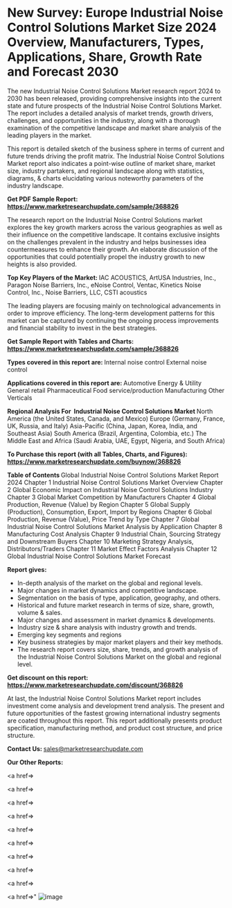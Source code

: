 # New Survey: Europe Industrial Noise Control Solutions Market Size 2024 Overview, Manufacturers, Types, Applications, Share, Growth Rate and Forecast 2030

The new Industrial Noise Control Solutions Market research report 2024 to 2030 has been released, providing comprehensive insights into the current state and future prospects of the Industrial Noise Control Solutions Market. The report includes a detailed analysis of market trends, growth drivers, challenges, and opportunities in the industry, along with a thorough examination of the competitive landscape and market share analysis of the leading players in the market.

This report is detailed sketch of the business sphere in terms of current and future trends driving the profit matrix. The Industrial Noise Control Solutions Market report also indicates a point-wise outline of market share, market size, industry partakers, and regional landscape along with statistics, diagrams, &amp; charts elucidating various noteworthy parameters of the industry landscape.

<strong><b>Get PDF Sample Report: <a href=https://www.marketresearchupdate.com/sample/368826>https://www.marketresearchupdate.com/sample/368826</a></b></strong>

The research report on the Industrial Noise Control Solutions market explores the key growth markers across the various geographies as well as their influence on the competitive landscape. It contains exclusive insights on the challenges prevalent in the industry and helps businesses idea countermeasures to enhance their growth. An elaborate discussion of the opportunities that could potentially propel the industry growth to new heights is also provided.

<strong><b>Top Key Players of the Market:
</b></strong>IAC ACOUSTICS, ArtUSA Industries, Inc., Paragon Noise Barriers, Inc., eNoise Control, Ventac, Kinetics Noise Control, Inc., Noise Barriers, LLC, CSTI acoustics<strong><b>
</b></strong>

The leading players are focusing mainly on technological advancements in order to improve efficiency. The long-term development patterns for this market can be captured by continuing the ongoing process improvements and financial stability to invest in the best strategies.

<strong><b>Get Sample Report with Tables and Charts: <a href=https://www.marketresearchupdate.com/sample/368826>https://www.marketresearchupdate.com/sample/368826</a></b></strong>

<strong><b>Types covered in this report are:
</b></strong>Internal noise control
External noise control<strong><b>
</b></strong>

<strong><b>Applications covered in this report are:
</b></strong>Automotive
Energy & Utility
General retail
Pharmaceutical
Food service/production
Manufacturing
Other Verticals<strong><b>
</b></strong>

<strong><b>Regional Analysis For  Industrial Noise Control Solutions Market</b></strong><strong><b>
</b></strong>North America (the United States, Canada, and Mexico)
Europe (Germany, France, UK, Russia, and Italy)
Asia-Pacific (China, Japan, Korea, India, and Southeast Asia)
South America (Brazil, Argentina, Colombia, etc.)
The Middle East and Africa (Saudi Arabia, UAE, Egypt, Nigeria, and South Africa)

<strong><b>To Purchase this report (with all Tables, Charts, and Figures): <a href=https://www.marketresearchupdate.com/buynow/368826>https://www.marketresearchupdate.com/buynow/368826</a></b></strong>

<strong><b>Table of Contents</b></strong><strong><b>
</b></strong>Global Industrial Noise Control Solutions Market Report 2024
Chapter 1 Industrial Noise Control Solutions Market Overview
Chapter 2 Global Economic Impact on Industrial Noise Control Solutions Industry
Chapter 3 Global Market Competition by Manufacturers
Chapter 4 Global Production, Revenue (Value) by Region
Chapter 5 Global Supply (Production), Consumption, Export, Import by Regions
Chapter 6 Global Production, Revenue (Value), Price Trend by Type
Chapter 7 Global Industrial Noise Control Solutions Market Analysis by Application
Chapter 8 Manufacturing Cost Analysis
Chapter 9 Industrial Chain, Sourcing Strategy and Downstream Buyers
Chapter 10 Marketing Strategy Analysis, Distributors/Traders
Chapter 11 Market Effect Factors Analysis
Chapter 12 Global Industrial Noise Control Solutions Market Forecast

<strong><b>Report gives:</b></strong>

- In-depth analysis of the market on the global and regional levels.
- Major changes in market dynamics and competitive landscape.
- Segmentation on the basis of type, application, geography, and others.
- Historical and future market research in terms of size, share, growth, volume &amp; sales.
- Major changes and assessment in market dynamics &amp; developments.
- Industry size &amp; share analysis with industry growth and trends.
- Emerging key segments and regions
- Key business strategies by major market players and their key methods.
- The research report covers size, share, trends, and growth analysis of the Industrial Noise Control Solutions Market on the global and regional level.

<strong><b>Get discount on this report: <a href=https://www.marketresearchupdate.com/discount/368826>https://www.marketresearchupdate.com/discount/368826</a></b></strong>

At last, the Industrial Noise Control Solutions Market report includes investment come analysis and development trend analysis. The present and future opportunities of the fastest growing international industry segments are coated throughout this report. This report additionally presents product specification, manufacturing method, and product cost structure, and price structure.

<strong><b>Contact Us:
</b></strong>sales@marketresearchupdate.com

<strong>Our Other Reports:</strong>

<a href=></a>

<a href=></a>

<a href=></a>

<a href=></a>

<a href=></a>

<a href=></a>

<a href=></a>

<a href=></a>

<a href=></a>

<a href=></a>"
![image](https://github.com/Gayatrikarjule/Market-Analysis-360/assets/97346546/e6c483f4-eace-42a7-9fa1-19c27cecd6da)
